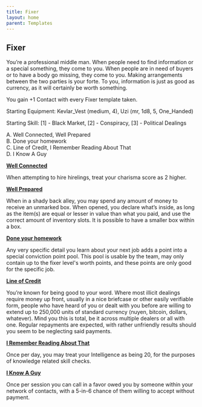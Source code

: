 ```yaml
---
title: Fixer
layout: home
parent: Templates
---
```






## **Fixer**

You’re a professional middle man. When people need to find information or a special something, they come to you. When people are in need of buyers or to have a body go missing, they come to you. Making arrangements between the two parties is your forte. To you, information is just as good as currency, as it will certainly be worth something. 

You gain +1 Contact with every Fixer template taken. 

Starting Equipment: Kevlar_Vest (medium, 4), Uzi (mr, 1d8, 5, One_Handed)

Starting Skill: [1] - Black Market, [2] - Conspiracy, [3] - Political Dealings



A. Well Connected, Well Prepared <br>
B. Done your homework <br>
C. Line of Credit, I Remember Reading About That <br>
D. I Know A Guy <br>

**<span style="text-decoration:underline;">Well Connected</span>**

When attempting to hire hirelings, treat your charisma score as 2 higher. 

**<span style="text-decoration:underline;">Well Prepared</span>**

When in a shady back alley, you may spend any amount of money to receive an unmarked box. When opened, you declare what’s inside, as long as the item(s) are equal or lesser in value than what you paid, and use the correct amount of inventory slots. It is possible to have a smaller box within a box. 

**<span style="text-decoration:underline;">Done your homework</span>**

Any very specific detail you learn about your next job adds a point into a special conviction point pool. This pool is usable by the team, may only contain up to the fixer level's worth points, and these points are only good for the specific job.

**<span style="text-decoration:underline;">Line of Credit</span>**

You’re known for being good to your word. Where most illicit dealings require money up front, usually in a nice briefcase or other easily verifiable form, people who have heard of you or dealt with you before are willing to extend up to 250,000 units of standard currency (nuyen, bitcoin, dollars, whatever). Mind you this is total, be it across multiple dealers or all with one. Regular repayments are expected, with rather unfriendly results should you seem to be neglecting said payments. 

**<span style="text-decoration:underline;">I Remember Reading About That</span>**

Once per day, you may treat your Intelligence as being 20, for the purposes of knowledge related skill checks. 

**<span style="text-decoration:underline;">I Know A Guy</span>**

Once per session you can call in a favor owed you by someone within your network of contacts, with a 5-in-6 chance of them willing to accept without payment.  
